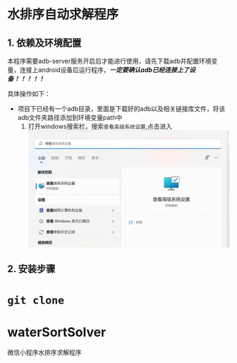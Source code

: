 # 水排序自动求解程序
## 1. 依赖及环境配置
本程序需要adb-server服务开启后才能进行使用，请先下载adb并配置环境变量，连接上android设备后运行程序，***一定要确认adb已经连接上了设备！！！！！***

具体操作如下：
+ 项目下已经有一个adb目录，里面是下载好的adb以及相关链接库文件，将该adb文件夹路径添加到环境变量path中
    1. 打开windows搜索栏，搜索```查看高级系统设置```,点击进入
    ![](./src/查看.png)

## 2. 安装步骤
```git clone ```
=======
# waterSortSolver
微信小程序水排序求解程序
